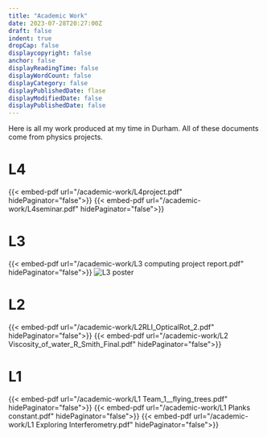 ```yaml
---
title: "Academic Work"
date: 2023-07-28T20:27:00Z
draft: false
indent: true
dropCap: false
displaycopyright: false
anchor: false
displayReadingTime: false
displayWordCount: false
displayCategory: false
displayPublishedDate: flase
displayModifiedDate: false
displayPublishedDate: false
---
```

Here is all my work produced at my time in Durham. All of these documents come from physics projects.  
# L4
{{< embed-pdf url="/academic-work/L4project.pdf" hidePaginator="false">}}
{{< embed-pdf url="/academic-work/L4seminar.pdf" hidePaginator="false">}}
# L3
{{< embed-pdf url="/academic-work/L3 computing project report.pdf" hidePaginator="false">}}
![L3 poster](/academic-work/L3poster.png)
# L2
{{< embed-pdf url="/academic-work/L2RLI_OpticalRot_2.pdf" hidePaginator="false">}}
{{< embed-pdf url="/academic-work/L2 Viscosity_of_water_R_Smith_Final.pdf" hidePaginator="false">}}
# L1
{{< embed-pdf url="/academic-work/L1 Team_1__flying_trees.pdf" hidePaginator="false">}}
{{< embed-pdf url="/academic-work/L1 Planks constant.pdf" hidePaginator="false">}}
{{< embed-pdf url="/academic-work/L1 Exploring Interferometry.pdf" hidePaginator="false">}}


